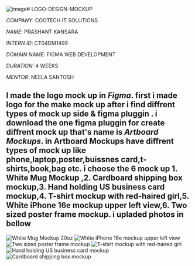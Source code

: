 ![image](https://github.com/user-attachments/assets/d172803c-c1eb-4e27-bd66-fb7fd6124ee8)# LOGO-DESIGN-MOCKUP

*COMPANY*: COOTECH IT SOLUTIONS

*NAME*: PRASHANT KANSARA

*INTERN ID*: CT04DM1499

*DOMAIN NAME*: FIGMA WEB DEVELOPMENT

*DURATION*: 4 WEEKS

*MENTOR*: NEELA SANTOSH

## I made the logo mock up in *Figma*. first i made logo for the make mock up after i find diffrent types of mock up side & figma pluggin . i download the one figma pluggin for create diffrent mock up that's name is *Artboard Mockups*. in Artboard Mockups have diffrent types of mock up like phone,laptop,poster,buissnes card,t-shirts,book,bag etc. i choose the 6 mock up 1. White Mug Mockup ,2. Cardboard shipping box mockup,3. Hand holding US business card mockup,4. T-shirt mockup with red-haired girl,5. White iPhone 16e mockup upper left view,6. Two sized poster frame mockup. i upladed photos in bellow

![White Mug Mockup 20oz](https://github.com/user-attachments/assets/0c076401-b298-4f20-9b14-fd750b48e72e)
![White iPhone 16e mockup upper left view](https://github.com/user-attachments/assets/407b7cc3-1797-4062-bc4f-bad3675e2237)
![Two sized poster frame mockup](https://github.com/user-attachments/assets/dd296a7f-58d9-4c65-92b7-97271eb9b40e)
![T-shirt mockup with red-haired girl](https://github.com/user-attachments/assets/bd014bb1-decc-4c7b-9da0-fea88777998c)
![Hand holding US business card mockup](https://github.com/user-attachments/assets/64a26845-5d3b-44ce-bd66-91ad3c583c3d)
![Cardboard shipping box mockup](https://github.com/user-attachments/assets/ce219d80-a186-428e-9be2-ef226290ddb3)

